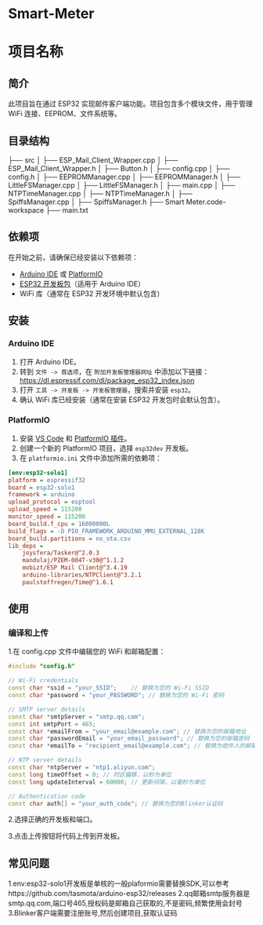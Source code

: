 # Smart-Meter
# 项目名称

## 简介
此项目旨在通过 ESP32 实现邮件客户端功能。项目包含多个模块文件，用于管理 WiFi 连接、EEPROM、文件系统等。

## 目录结构

├── src
│ ├── ESP_Mail_Client_Wrapper.cpp
│ ├── ESP_Mail_Client_Wrapper.h
│ ├── Button.h
│ ├── config.cpp
│ ├── config.h
│ ├── EEPROMManager.cpp
│ ├── EEPROMManager.h
│ ├── LittleFSManager.cpp
│ ├── LittleFSManager.h
│ ├── main.cpp
│ ├── NTPTimeManager.cpp
│ ├── NTPTimeManager.h
│ ├── SpiffsManager.cpp
│ ├── SpiffsManager.h
├── Smart Meter.code-workspace
├── main.txt


## 依赖项

在开始之前，请确保已经安装以下依赖项：

- [Arduino IDE](https://www.arduino.cc/en/software) 或 [PlatformIO](https://platformio.org/)
- [ESP32 开发板包](https://github.com/espressif/arduino-esp32)（适用于 Arduino IDE）
- WiFi 库（通常在 ESP32 开发环境中默认包含）

## 安装

### Arduino IDE

1. 打开 Arduino IDE。
2. 转到 `文件 -> 首选项`，在 `附加开发板管理器网址` 中添加以下链接：https://dl.espressif.com/dl/package_esp32_index.json
3. 打开 `工具 -> 开发板 -> 开发板管理器`，搜索并安装 `esp32`。
4. 确认 WiFi 库已经安装（通常在安装 ESP32 开发包时会默认包含）。

### PlatformIO

1. 安装 [VS Code](https://code.visualstudio.com/) 和 [PlatformIO 插件](https://platformio.org/install/ide?install=vscode)。
2. 创建一个新的 PlatformIO 项目，选择 `esp32dev` 开发板。
3. 在 `platformio.ini` 文件中添加所需的依赖项：
```ini
[env:esp32-solo1]
platform = espressif32
board = esp32-solo1
framework = arduino
upload_protocol = esptool
upload_speed = 115200
monitor_speed = 115200
board_build.f_cpu = 16000000L
build_flags = -D PIO_FRAMEWORK_ARDUINO_MMU_EXTERNAL_128K
board_build.partitions = no_ota.csv
lib_deps = 
	joysfera/Tasker@^2.0.3
	mandulaj/PZEM-004T-v30@^1.1.2
	mobizt/ESP Mail Client@^3.4.19
	arduino-libraries/NTPClient@^3.2.1
	paulstoffregen/Time@^1.6.1
```
## 使用
### 编译和上传
1.在 config.cpp 文件中编辑您的 WiFi 和邮箱配置：
```cpp
#include "config.h"

// Wi-Fi credentials
const char *ssid = "your_SSID";    // 替换为您的 Wi-Fi SSID
const char *password = "your_PASSWORD"; // 替换为您的 Wi-Fi 密码

// SMTP server details
const char *smtpServer = "smtp.qq.com";
const int smtpPort = 465;
const char *emailFrom = "your_email@example.com"; // 替换为您的邮箱地址
const char *passwordEmail = "your_email_password"; // 替换为您的邮箱密码
const char *emailTo = "recipient_email@example.com"; // 替换为收件人的邮箱地址

// NTP server details
const char *ntpServer = "ntp1.aliyun.com";
const long timeOffset = 0; // 时区偏移，以秒为单位
const long updateInterval = 60000; // 更新间隔，以毫秒为单位

// Authentication code
const char auth[] = "your_auth_code"; // 替换为您的Blinker认证码
```
2.选择正确的开发板和端口。

3.点击上传按钮将代码上传到开发板。

## 常见问题
1.env:esp32-solo1开发板是单核的一般plaformio需要替换SDK,可以参考https://github.com/tasmota/arduino-esp32/releases
2.qq邮箱smtp服务器是smtp.qq.com,端口号465,授权码是邮箱自己获取的,不是密码,频繁使用会封号
3.Blinker客户端需要注册账号,然后创建项目,获取认证码